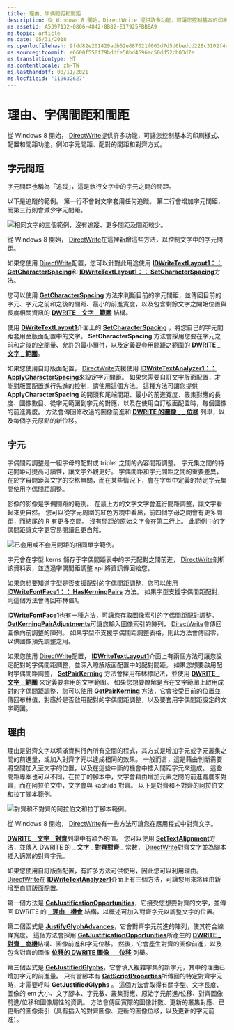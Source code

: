 ```yaml
---
title: 理由、字偶間距和間距
description: 從 Windows 8 開始，DirectWrite 提供許多功能，可讓您控制基本的印刷樣式、配置和間距功能，例如字元間距、配對的間距和對齊方式。
ms.assetid: A5397132-0806-4842-8B82-E17925FBBBA9
ms.topic: article
ms.date: 05/31/2018
ms.openlocfilehash: 9fdd82e201429adb62e687021f003d7d5d6bedcd228c3102f448b04d1f079f71
ms.sourcegitcommit: e6600f550f79bddfe58bd4696ac50dd52cb03d7e
ms.translationtype: MT
ms.contentlocale: zh-TW
ms.lasthandoff: 08/11/2021
ms.locfileid: "119632627"
---
```

# <a name="justification-kerning-and-spacing"></a>理由、字偶間距和間距

從 Windows 8 開始， [DirectWrite](direct-write-portal.md)提供許多功能，可讓您控制基本的印刷樣式、配置和間距功能，例如字元間距、配對的間距和對齊方式。

## <a name="character-spacing"></a>字元間距

字元間距也稱為「追蹤」，這是執行文字中的字元之間的間距。

以下是追蹤的範例。 第一行不會對文字套用任何追蹤。 第二行會增加字元間距，而第三行則會減少字元間距。

![相同文字的三個範例，沒有追蹤、更多間距及間距較少。](images/spacing.png)

從 Windows 8 開始， [DirectWrite](direct-write-portal.md)在這裡新增這些方法，以控制文字中的字元間距。

如果您使用 [DirectWrite](direct-write-portal.md)配置，您可以針對此用途使用 [**IDWriteTextLayout1：： GetCharacterSpacing**](/windows/win32/api/dwrite_1/nf-dwrite_1-idwritetextlayout1-getcharacterspacing)和 [**IDWriteTextLayout1：： SetCharacterSpacing**](/windows/win32/api/dwrite_1/nf-dwrite_1-idwritetextlayout1-setcharacterspacing)方法。

您可以使用 [**GetCharacterSpacing**](/windows/win32/api/dwrite_1/nf-dwrite_1-idwritetextlayout1-getcharacterspacing) 方法來判斷目前的字元間距，並傳回目前的字元、字元之前和之後的間距、最小的前進寬度，以及包含剩餘文字之開始位置與長度相關資訊的 [**DWRITE \_ 文字 \_ 範圍**](/windows/win32/api/dwrite/ns-dwrite-dwrite_text_range) 結構。

使用 [**DWriteTextLayout1**](/windows/win32/api/dwrite_1/nn-dwrite_1-idwritetextlayout1)介面上的 [**SetCharacterSpacing**](/windows/win32/api/dwrite_1/nf-dwrite_1-idwritetextlayout1-setcharacterspacing) ，將您自己的字元間距套用至版面配置中的文字。 **SetCharacterSpacing** 方法會採用您要在字元之前和之後的空間量、允許的最小預付，以及定義要套用間距之範圍的 [**DWRITE \_ 文字 \_ 範圍**](/windows/win32/api/dwrite/ns-dwrite-dwrite_text_range)。

如果您使用自訂版面配置， [DirectWrite](direct-write-portal.md)支援使用 [**IDWriteTextAnalyzer1：： ApplyCharacterSpacing**](/windows/win32/api/dwrite_1/nf-dwrite_1-idwritetextanalyzer1-applycharacterspacing)來設定字元間距。 如果您需要自訂文字版面配置，才能對版面配置進行先進的控制，請使用這個方法。 這種方法可讓您提供 **ApplyCharacterSpacing** 的開頭和尾端間距、最小的前進寬度、叢集對應的長度、圖像數目、從字元範圍到字元的對應，以及在使用自訂版面配置時，每個圖像的前進寬度。 方法會傳回修改過的圖像前進和 [**DWRITE 的圖像 \_ \_ 位移**](/windows/win32/api/dwrite/ns-dwrite-dwrite_glyph_offset) 列舉，以及每個字元原點的新位移。

## <a name="kerning"></a>字元

字偶間距調整是一組字母的配對或 triplet 之間的內容間距調整。 字元集之間的特定間距可提高可讀性，讓文字外觀更好。 字偶間距和字元間距之間的重要差異，在於字母間距與文字的空格無關，而在某些情況下，會在字型中定義的特定字元集間使用字偶間距調整。

影像的影像是字偶間距的範例。 在最上方的文字文字會進行間距調整，讓文字看起來更自然。 您可以從字元周圍的紅色方塊中看出，前四個字母之間會有更多間距，而結尾的 R 有更多空間。 沒有間距的原始文字會在第二行上。 此範例中的字偶間距讓文字更容易閱讀且更自然。

![已套用或不套用間距的相同單字範例。](images/kerning.png)

字元會在字型 kerns 儲存于字偶間距表中的字元配對之間前進， [DirectWrite](direct-write-portal.md)剖析該資料表，並透過字偶間距調整 api 將資訊傳回給您。

如果您想要知道字型是否支援配對的字偶間距調整，您可以使用 [**IDWriteFontFace1：： HasKerningPairs**](/windows/win32/api/dwrite_1/nf-dwrite_1-idwritefontface1-haskerningpairs) 方法。 如果字型支援字偶間距配對，則這個方法會傳回布林值1。

[**IDWriteFontFace1**](/windows/win32/api/dwrite_1/nn-dwrite_1-idwritefontface1)也有一種方法，可讓您存取圖像索引的字偶間距配對調整。 [**GetKerningPairAdjustments**](/windows/win32/api/dwrite_1/nf-dwrite_1-idwritefontface1-getkerningpairadjustments)可讓您輸入圖像索引的陣列， [DirectWrite](direct-write-portal.md)會傳回圖像向前調整的陣列。 如果字型不支援字偶間距調整表格，則此方法會傳回零，以供圖像預先調整之用。

如果您使用 [DirectWrite](direct-write-portal.md)配置， [**IDWriteTextLayout1**](/windows/win32/api/dwrite_1/nn-dwrite_1-idwritetextlayout1)介面上有兩個方法可讓您設定配對的字偶間距調整，並深入瞭解版面配置中的配對間距。 如果您想要啟用配對字偶間距調整， [**SetPairKerning**](/windows/win32/api/dwrite_1/nf-dwrite_1-idwritetextlayout1-setpairkerning) 方法會採用布林標記法，並使用 [**DWRITE \_ 文字 \_ 範圍**](/windows/win32/api/dwrite/ns-dwrite-dwrite_text_range) 來定義要套用的文字範圍。 如果您想要瞭解是否在文字範圍上啟用成對的字偶間距調整，您可以使用 [**GetPairKerning**](/windows/win32/api/dwrite_1/nf-dwrite_1-idwritetextlayout1-getpairkerning) 方法，它會接受目前的位置並傳回布林值，對應於是否啟用配對的字偶間距調整，以及要套用字偶間距設定的文字範圍。

## <a name="justification"></a>理由

理由是對齊文字以填滿資料行內所有空間的程式，其方式是增加字元或字元叢集之間的前進量，或加入對齊字元以達成相同的效果。 一般而言，這是藉由判斷需要將空間加入至文字的位置，以及在這些中斷的機會中插入間距字元來達成。 這些間距專案也可以不同，在拉丁的腳本中，文字會藉由增加元素之間的前進寬度來對齊，而在阿拉伯文中，文字會與 kashida 對齊。 以下是對齊和不對齊的阿拉伯文和拉丁腳本範例。

![對齊和不對齊的阿拉伯文和拉丁腳本範例。](images/justification.png)

從 Windows 8 開始， [DirectWrite](direct-write-portal.md)有一些方法可讓您在應用程式中對齊文字。

[**DWRITE \_ 文字 \_ 對齊**](/windows/win32/api/dwrite/ne-dwrite-dwrite_text_alignment)列舉中有額外的值。 您可以使用 [**SetTextAlignment**](/windows/win32/api/dwrite/nf-dwrite-idwritetextformat-settextalignment)方法，並傳入 DWRITE 的 **\_ 文字 \_ 對齊對齊 \_** 常數， [DirectWrite](direct-write-portal.md)對齊文字並為腳本插入適當的對齊字元。

如果您使用自訂版面配置，有許多方法可供使用，因此您可以利用理由。 [DirectWrite](direct-write-portal.md)在 [**IDWriteTextAnalyzer1**](/windows/win32/api/dwrite_1/nn-dwrite_1-idwritetextanalyzer1)介面上有三個方法，可讓您用來將理由新增至自訂版面配置。

第一個方法是 [**GetJustificationOpportunities**](/windows/win32/api/dwrite_1/nf-dwrite_1-idwritetextanalyzer1-getjustificationopportunities)，它接受您想要對齊的文字，並傳回 DWRITE 的 [**\_ 理由 \_ 機會**](/windows/win32/api/Dwrite_1/ns-dwrite_1-dwrite_justification_opportunity) 結構，以概述可加入對齊字元以調整文字的位置。

第二個函式是 [**JustifyGlyphAdvances**](/windows/win32/api/dwrite_1/nf-dwrite_1-idwritetextanalyzer1-justifyglyphadvances)，它會對齊字元前進的陣列，使其符合線條寬度。 這個方法會採用 [**GetJustificationOpportunities**](/windows/win32/api/dwrite_1/nf-dwrite_1-idwritetextanalyzer1-getjustificationopportunities)所產生的 [**DWRITE \_ 對齊 \_ 商機**](/windows/win32/api/Dwrite_1/ns-dwrite_1-dwrite_justification_opportunity)結構、圖像前進和字元位移。 然後，它會產生對齊的圖像前進，以及包含對齊的圖像 [**位移的 DWRITE 圖像 \_ \_ 位移**](/windows/win32/api/dwrite/ns-dwrite-dwrite_glyph_offset) 列舉。

第三個函式是 [**GetJustifiedGlyphs**](/windows/win32/api/dwrite_1/nf-dwrite_1-idwritetextanalyzer1-getjustifiedglyphs)，它會填入複雜字集的新字元，其中的理由已增加字元的前進量。 只有當腳本有 [**GetScriptProperties**](/windows/win32/api/dwrite_1/nf-dwrite_1-idwritetextanalyzer1-getscriptproperties)所傳回的特定對齊字元時，才需要呼叫 **GetJustifiedGlyphs** 。 這個方法會取得有關字型、文字長度、圖像的 em 大小、文字腳本、字元數、叢集對應、原始字元前進/位移、對齊圖像前進/位移和圖像屬性的資訊。 方法會傳回實際的圖像計數、更新的叢集對應、已更新的圖像索引（具有插入的對齊圖像、更新的圖像位移，以及更新的字元前進）。

 

 